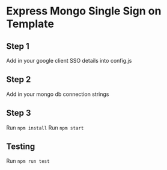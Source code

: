 # Express Mongo Single Sign on Template

## Step 1
 Add in your google client SSO details into config.js

## Step 2
 Add in your mongo db connection strings

## Step 3
 Run `npm install`
 Run `npm start`

## Testing
 Run `npm run test`